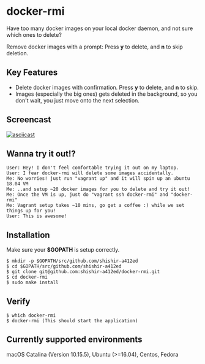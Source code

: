 # docker-rmi

Have too many docker images on your local docker daemon, and not sure which ones to delete?

Remove docker images with a prompt: Press **y** to delete, and **n** to skip deletion.

## Key Features

- Delete docker images with confirmation. Press **y** to delete, and **n** to skip.
- Images (especially the big ones) gets deleted in the background, so you don't wait, you just move onto the next selection.

## Screencast
[![asciicast](https://asciinema.org/a/371122.svg)](https://asciinema.org/a/371122)

## Wanna try it out!?

```
User: Hey! I don't feel comfortable trying it out on my laptop.
User: I fear docker-rmi will delete some images accidentally.
Me: No worries! just run "vagrant up" and it will spin up an ubuntu 18.04 VM
Me: ..and setup ~20 docker images for you to delete and try it out!
Me: Once the VM is up, just do "vagrant ssh docker-rmi" and "docker-rmi"
Me: Vagrant setup takes ~10 mins, go get a coffee :) while we set things up for you!
User: This is awesome!
```

## Installation

Make sure your **$GOPATH** is setup correctly.

```
$ mkdir -p $GOPATH/src/github.com/shishir-a412ed
$ cd $GOPATH/src/github.com/shishir-a412ed
$ git clone git@github.com:shishir-a412ed/docker-rmi.git
$ cd docker-rmi
$ sudo make install
```

## Verify

```
$ which docker-rmi
$ docker-rmi (This should start the application)
```

## Currently supported environments

macOS Catalina (Version 10.15.5), Ubuntu (>=16.04), Centos, Fedora
